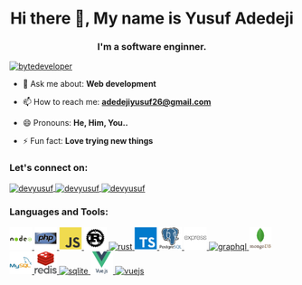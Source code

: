 <h1 align="center">Hi there 👋, My name is Yusuf Adedeji</h1>
<h3 align="center">I'm a software enginner.</h3>

<p align="left"> <a href="https://twitter.com/adedejiyusufyi1" target="blank"><img src="https://img.shields.io/twitter/follow/adedejiyusufyi1?logo=twitter&style=for-the-badge" alt="bytedeveloper" /></a> </p>

- 💬 Ask me about: **Web development**

- 📫 How to reach me: **adedejiyusuf26@gmail.com**

- 😄 Pronouns: **He, Him, You..**

- ⚡ Fun fact: **Love trying new things**

<h3 align="left">Let's connect on:</h3>

<p align="left">
<a href="https://twitter.com/adedejiyusufyi1" target="blank">
  <img align="center" src="https://raw.githubusercontent.com/rahuldkjain/github-profile-readme-generator/master/src/images/icons/Social/twitter.svg" alt="devyusuf" height="30" width="40" />
</a>
  
<a href="https://linkedin.com/in/yusuf-adedeji-9762151bb" target="blank">
  <img align="center" src="https://raw.githubusercontent.com/rahuldkjain/github-profile-readme-generator/master/src/images/icons/Social/linked-in-alt.svg" alt="devyusuf" height="30" width="40" />
</a>

<a href="https://stackoverflow.com/users/13776266/adedeji-yusuf" target="blank">
  <img align="center" src="https://raw.githubusercontent.com/rahuldkjain/github-profile-readme-generator/master/src/images/icons/Social/stack-overflow.svg" alt="devyusuf" height="30" width="40" />
</a>

</p>

<h3 align="left">Languages and Tools:</h3>

<p align="left"> 
  <a href="https://nodejs.org" target="_blank" rel="noreferrer"> 
    <img src="https://raw.githubusercontent.com/devicons/devicon/master/icons/nodejs/nodejs-original-wordmark.svg" alt="nodejs" width="40" height="40"/> 
  </a> 
  
  <a href="https://www.php.net" target="_blank" rel="noreferrer"> 
    <img src="https://raw.githubusercontent.com/devicons/devicon/master/icons/php/php-original.svg" alt="php" width="40" height="40"/> 
  </a> 
  
  <a href="https://developer.mozilla.org/en-US/docs/Web/JavaScript" target="_blank" rel="noreferrer"> 
   <img src="https://raw.githubusercontent.com/devicons/devicon/master/icons/javascript/javascript-original.svg" alt="javascript" width="40" height="40"/> 
  </a> 
  
  <a href="https://www.rust-lang.org" target="_blank" rel="noreferrer"> 
    <img src="https://raw.githubusercontent.com/devicons/devicon/master/icons/rust/rust-plain.svg" alt="rust" width="40" height="40"/> 
  </a> 
  
  <a href="https://soliditylang.org" target="_blank" rel="noreferrer"> 
   <img src="https://docs.soliditylang.org/en/v0.8.17/_static/logo.svg" alt="rust" width="40" height="40"/> 
  </a> 
    
  <a href="https://www.typescriptlang.org/" target="_blank" rel="noreferrer"> 
    <img src="https://raw.githubusercontent.com/devicons/devicon/master/icons/typescript/typescript-original.svg" alt="typescript" width="40" height="40"/> 
  </a> 
    
  <a href="https://www.postgresql.org" target="_blank" rel="noreferrer"> 
    <img src="https://raw.githubusercontent.com/devicons/devicon/master/icons/postgresql/postgresql-original-wordmark.svg" alt="postgresql" width="40" height="40"/> 
  </a> 
  
  <a href="https://expressjs.com" target="_blank" rel="noreferrer"> 
    <img src="https://raw.githubusercontent.com/devicons/devicon/master/icons/express/express-original-wordmark.svg" alt="express" width="40" height="40"/> 
  </a> 
  
  <a href="https://graphql.org" target="_blank" rel="noreferrer"> 
    <img src="https://www.vectorlogo.zone/logos/graphql/graphql-icon.svg" alt="graphql" width="40" height="40"/> 
  </a>
  
  <a href="https://www.mongodb.com/" target="_blank" rel="noreferrer"> 
    <img src="https://raw.githubusercontent.com/devicons/devicon/master/icons/mongodb/mongodb-original-wordmark.svg" alt="mongodb" width="40" height="40"/> 
  </a> 
  
  <a href="https://www.mysql.com/" target="_blank" rel="noreferrer"> 
    <img src="https://raw.githubusercontent.com/devicons/devicon/master/icons/mysql/mysql-original-wordmark.svg" alt="mysql" width="40" height="40"/> 
  </a> 
  
  <a href="https://redis.io" target="_blank" rel="noreferrer"> 
    <img src="https://raw.githubusercontent.com/devicons/devicon/master/icons/redis/redis-original-wordmark.svg" alt="redis" width="40" height="40"/> 
  </a> 
  
  <a href="https://www.sqlite.org/" target="_blank" rel="noreferrer"> 
    <img src="https://www.vectorlogo.zone/logos/sqlite/sqlite-icon.svg" alt="sqlite" width="40" height="40"/> 
  </a> 

  <a href="https://vuejs.org/" target="_blank" rel="noreferrer"> 
    <img src="https://raw.githubusercontent.com/devicons/devicon/master/icons/vuejs/vuejs-original-wordmark.svg" alt="vuejs" width="40" height="40"/> 
  </a> 
  
  <a href="https://reactjs.org" target="_blank" rel="noreferrer"> 
    <img src="https://raw.githubusercontent.com/rahuldkjain/github-profile-readme-generator/master/src/images/icons/FrontendDevelopment/reactjs.svg" alt="vuejs" width="40" height="40"/> 
  </a> 
</p>

